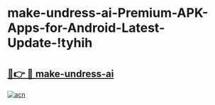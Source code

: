 # make-undress-ai-Premium-APK-Apps-for-Android-Latest-Update-!tyhih

# <h2><a href="https://hk373v.esa.edu.pl?title=make-undress-ai&ref=tyhih">🔗👉 🔴 make-undress-ai</a></h2>

[![acn](https://github.com/user-attachments/assets/0f9c940e-d8b0-45ae-aac7-cd30a18b3e1c)](https://hk373v.esa.edu.pl?title=make-undress-ai&ref=tyhih)

